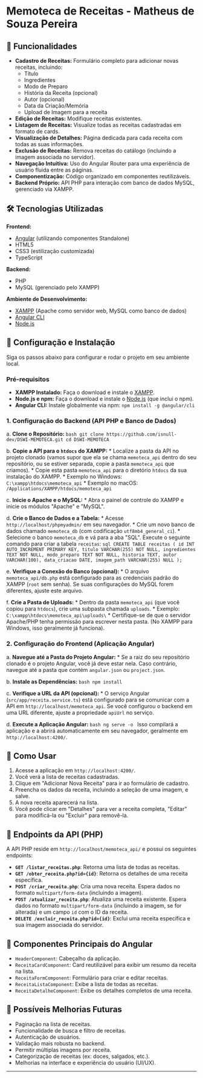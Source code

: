 # Memoteca de Receitas - Matheus de Souza Pereira

## 🌟 Funcionalidades

* **Cadastro de Receitas:** Formulário completo para adicionar novas receitas, incluindo:
    * Título
    * Ingredientes
    * Modo de Preparo
    * História da Receita (opcional)
    * Autor (opcional)
    * Data da Criação/Memória
    * Upload de Imagem para a receita
* **Edição de Receitas:** Modifique receitas existentes.
* **Listagem de Receitas:** Visualize todas as receitas cadastradas em formato de cards.
* **Visualização de Detalhes:** Página dedicada para cada receita com todas as suas informações.
* **Exclusão de Receitas:** Remova receitas do catálogo (incluindo a imagem associada no servidor).
* **Navegação Intuitiva:** Uso do Angular Router para uma experiência de usuário fluida entre as páginas.
* **Componentização:** Código organizado em componentes reutilizáveis.
* **Backend Próprio:** API PHP para interação com banco de dados MySQL, gerenciado via XAMPP.

## 🛠️ Tecnologias Utilizadas

**Frontend:**
* [Angular](https://angular.io/) (utilizando componentes Standalone)
* HTML5
* CSS3 (estilização customizada)
* TypeScript

**Backend:**
* PHP
* MySQL (gerenciado pelo XAMPP)

**Ambiente de Desenvolvimento:**
* [XAMPP](https://www.apachefriends.org/) (Apache como servidor web, MySQL como banco de dados)
* [Angular CLI](https://cli.angular.io/)
* [Node.js](https://nodejs.org/)

## 🚀 Configuração e Instalação

Siga os passos abaixo para configurar e rodar o projeto em seu ambiente local.

### Pré-requisitos

* **XAMPP Instalado:** Faça o download e instale o [XAMPP](https://www.apachefriends.org/index.html).
* **Node.js e npm:** Faça o download e instale o [Node.js](https://nodejs.org/) (que inclui o npm).
* **Angular CLI:** Instale globalmente via npm: `npm install -g @angular/cli`

### 1. Configuração do Backend (API PHP e Banco de Dados)

a.  **Clone o Repositório:**
    ```bash
    git clone https://github.com/isnull-dev/DSWI-MEMOTECA.git
    cd DSWI-MEMOTECA
    ```

b.  **Copie a API para o `htdocs` do XAMPP:**
    * Localize a pasta da API no projeto clonado (vamos supor que ela se chama `memoteca_api` dentro do seu repositório, ou se estiver separada, copie a pasta `memoteca_api` que criamos).
    * Copie esta pasta `memoteca_api` para o diretório `htdocs` da sua instalação do XAMPP.
        * Exemplo no Windows: `C:\xampp\htdocs\memoteca_api`
        * Exemplo no macOS: `/Applications/XAMPP/htdocs/memoteca_api`

c.  **Inicie o Apache e o MySQL:**
    * Abra o painel de controle do XAMPP e inicie os módulos "Apache" e "MySQL".

d.  **Crie o Banco de Dados e a Tabela:**
    * Acesse `http://localhost/phpmyadmin/` em seu navegador.
    * Crie um novo banco de dados chamado `memoteca_db` (com codificação `utf8mb4_general_ci`).
    * Selecione o banco `memoteca_db` e vá para a aba "SQL". Execute o seguinte comando para criar a tabela `receitas`:
      ```sql
      CREATE TABLE receitas (
          id INT AUTO_INCREMENT PRIMARY KEY,
          titulo VARCHAR(255) NOT NULL,
          ingredientes TEXT NOT NULL,
          modo_preparo TEXT NOT NULL,
          historia TEXT,
          autor VARCHAR(100),
          data_criacao DATE,
          imagem_path VARCHAR(255) NULL
      );
      ```

e.  **Verifique a Conexão do Banco (opcional):**
    * O arquivo `memoteca_api/db.php` está configurado para as credenciais padrão do XAMPP (`root` sem senha). Se suas configurações do MySQL forem diferentes, ajuste este arquivo.

f.  **Crie a Pasta de Uploads:**
    * Dentro da pasta `memoteca_api` (que você copiou para `htdocs`), crie uma subpasta chamada `uploads`.
        * Exemplo: `C:\xampp\htdocs\memoteca_api\uploads\`
    * Certifique-se de que o servidor Apache/PHP tenha permissão para escrever nesta pasta. (No XAMPP para Windows, isso geralmente já funciona).

### 2. Configuração do Frontend (Aplicação Angular)

a.  **Navegue até a Pasta do Projeto Angular:**
    * Se a raiz do seu repositório clonado é o projeto Angular, você já deve estar nela. Caso contrário, navegue até a pasta que contém `angular.json` ou `project.json`.

b.  **Instale as Dependências:**
    ```bash
    npm install
    ```

c.  **Verifique a URL da API (opcional):**
    * O serviço Angular (`src/app/receita.service.ts`) está configurado para se comunicar com a API em `http://localhost/memoteca_api`. Se você configurou o backend em uma URL diferente, ajuste a propriedade `apiUrl` no serviço.

d.  **Execute a Aplicação Angular:**
    ```bash
    ng serve -o
    ```
    Isso compilará a aplicação e a abrirá automaticamente em seu navegador, geralmente em `http://localhost:4200/`.

## 📖 Como Usar

1.  Acesse a aplicação em `http://localhost:4200/`.
2.  Você verá a lista de receitas cadastradas.
3.  Clique em "Adicionar Nova Receita" para ir ao formulário de cadastro.
4.  Preencha os dados da receita, incluindo a seleção de uma imagem, e salve.
5.  A nova receita aparecerá na lista.
6.  Você pode clicar em "Detalhes" para ver a receita completa, "Editar" para modificá-la ou "Excluir" para removê-la.

## 🔩 Endpoints da API (PHP)

A API PHP reside em `http://localhost/memoteca_api/` e possui os seguintes endpoints:

* **`GET /listar_receitas.php`**: Retorna uma lista de todas as receitas.
* **`GET /obter_receita.php?id={id}`**: Retorna os detalhes de uma receita específica.
* **`POST /criar_receita.php`**: Cria uma nova receita. Espera dados no formato `multipart/form-data` (incluindo a imagem).
* **`POST /atualizar_receita.php`**: Atualiza uma receita existente. Espera dados no formato `multipart/form-data` (incluindo a imagem, se for alterada) e um campo `id` com o ID da receita.
* **`DELETE /excluir_receita.php?id={id}`**: Exclui uma receita específica e sua imagem associada do servidor.

## 🎨 Componentes Principais do Angular

* `HeaderComponent`: Cabeçalho da aplicação.
* `ReceitaCardComponent`: Card reutilizável para exibir um resumo da receita na lista.
* `ReceitaFormComponent`: Formulário para criar e editar receitas.
* `ReceitaListaComponent`: Exibe a lista de todas as receitas.
* `ReceitaDetalheComponent`: Exibe os detalhes completos de uma receita.

## 🔮 Possíveis Melhorias Futuras

* Paginação na lista de receitas.
* Funcionalidade de busca e filtro de receitas.
* Autenticação de usuários.
* Validação mais robusta no backend.
* Permitir múltiplas imagens por receita.
* Categorização de receitas (ex: doces, salgados, etc.).
* Melhorias na interface e experiência do usuário (UI/UX).

---

